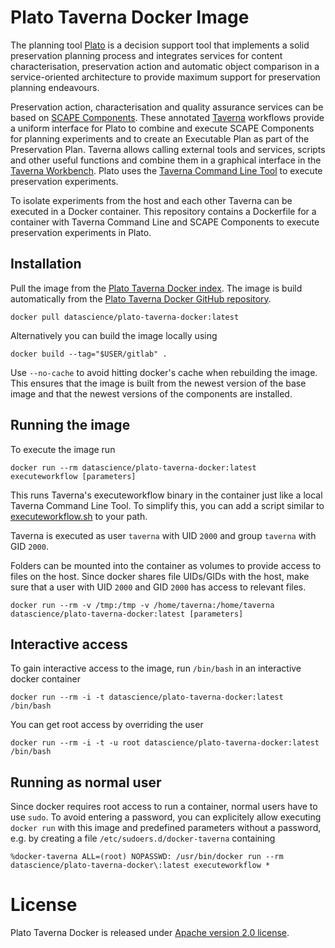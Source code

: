 # Plato Taverna Docker Image

The planning tool [Plato](http://ifs.tuwien.ac.at/dp/plato/) is a decision support tool that implements a solid preservation planning process and integrates services for content characterisation, preservation action and automatic object comparison in a service-oriented architecture to provide maximum support for preservation planning endeavours.

Preservation action, characterisation and quality assurance services can be based on [SCAPE Components](http://scp.openpreservation.org/). These annotated [Taverna](http://taverna.org.uk/) workflows provide a uniform interface for Plato to combine and execute SCAPE Components for planning experiments and to create an Executable Plan as part of the Preservation Plan. Taverna allows calling external tools and services, scripts and other useful functions and combine them in a graphical interface in the [Taverna Workbench](http://taverna.org.uk/download/workbench/). Plato uses the [Taverna Command Line Tool](http://taverna.org.uk/download/command-line-tool/) to execute preservation experiments.

To isolate experiments from the host and each other Taverna can be executed in a Docker container. This repository contains a Dockerfile for a container with Taverna Command Line and SCAPE Components to execute preservation experiments in Plato.

## Installation

Pull the image from the [Plato Taverna Docker index](https://registry.hub.docker.com/u/datascience/plato-taverna-docker/). The image is build automatically from the [Plato Taverna Docker GitHub repository](https://github.com/datascience/plato-taverna-docker).

```
docker pull datascience/plato-taverna-docker:latest
```

Alternatively you can build the image locally using

```
docker build --tag="$USER/gitlab" .
```

Use `--no-cache` to avoid hitting docker's cache when rebuilding the image. This ensures that the image is built from the newest version of the base image and that the newest versions of the components are installed.

## Running the image

To execute the image run

```
docker run --rm datascience/plato-taverna-docker:latest executeworkflow [parameters]
```

This runs Taverna's executeworkflow binary in the container just like a local Taverna Command Line Tool. To simplify this, you can add a script similar to [executeworkflow.sh](executeworkflow.sh) to your path.

Taverna is executed as user `taverna` with UID `2000` and group `taverna` with GID `2000`.

Folders can be mounted into the container as volumes to provide access to files on the host. Since docker shares file UIDs/GIDs with the host, make sure that a user with UID `2000` and GID `2000` has access to relevant files.

```
docker run --rm -v /tmp:/tmp -v /home/taverna:/home/taverna datascience/plato-taverna-docker:latest [parameters]
```

## Interactive access
To gain interactive access to the image, run `/bin/bash` in an interactive docker container

```
docker run --rm -i -t datascience/plato-taverna-docker:latest /bin/bash
```

You can get root access by overriding the user

```
docker run --rm -i -t -u root datascience/plato-taverna-docker:latest /bin/bash
```

## Running as normal user
Since docker requires root access to run a container, normal users have to use `sudo`. To avoid entering a password, you can explicitely allow executing `docker run` with this image and predefined parameters without a password, e.g. by creating a file `/etc/sudoers.d/docker-taverna` containing

```
%docker-taverna ALL=(root) NOPASSWD: /usr/bin/docker run --rm datascience/plato-taverna-docker\:latest executeworkflow *
```

# License
Plato Taverna Docker is released under [Apache version 2.0 license](LICENSE).
